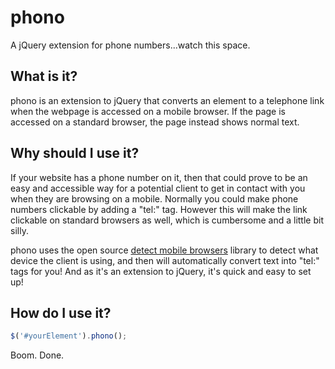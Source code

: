 phono
=====

A jQuery extension for phone numbers...watch this space.

What is it?
-

phono is an extension to jQuery that converts an element to a telephone link when the webpage is accessed on a mobile browser. If the page is accessed on a standard browser, the page instead shows normal text.

Why should I use it?
-

If your website has a phone number on it, then that could prove to be an easy and accessible way for a potential client to get in contact with you when they are browsing on a mobile. Normally you could make phone numbers clickable by adding a "tel:" tag. However this will make the link clickable on standard browsers as well, which is cumbersome and a little bit silly.

phono uses the open source [detect mobile browsers]("http://detectmobilebrowsers.com/") library to detect what device the client is using, and then will automatically convert text into "tel:" tags for you! And as it's an extension to jQuery, it's quick and easy to set up!

How do I use it?
-
```javascript
$('#yourElement').phono();
```
Boom. Done.



